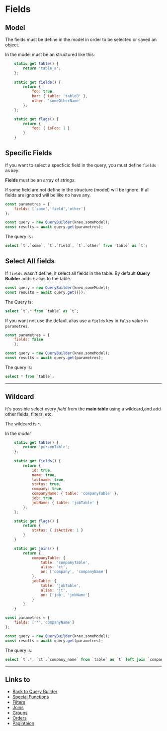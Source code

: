 # Fields

## Model

The fields must be define in the model in order to be selected or saved an object.

In the model must be an structured like this:

```javascript
    static get table() {
        return 'table_a';
    };
    
    static get fields() {
        return {
            foo: true,
            bar: { table: 'tableB' },
            other: 'someOtherName'
        };
    };

    static get flags() {
        return {
            foo: { isFoo: 1 }
        }
    }
```

## Specific Fields

If you want to select a specficic field in the query, you must define `fields` as *key*.

**Fields** must be an array of *strings*.

If some field are not define in the structure (model) will be ignore. If all fields are ignored will be like no have any.

```javascript
const parametres = {
    fields: ['some','field','other']
};

const query = new QueryBuilder(knex,someModel);
const results = await query.get(parametres);
```

The query is :

```sql
select `t`.`some`, `t`.`field`, `t`.`other` from `table` as `t`;
```

## Select All fields

If `fields` wasn't define, it select all fields in the table. By default **Query Builder** adds `t` alias to the table.

```javascript
const query = new QueryBuilder(knex,someModel);
const results = await query.get({});
```

The Query is:

```sql
select `t`.* from `table` as `t`;
```

If you want not use the default alias use a `fields` key in `false` value in `parametres`.

```javascript
const parametres = { 
    fields: false
    };

const query = new QueryBuilder(knex,someModel);
const results = await query.get(parametres);
```

The query is: 

```sql
select * from `table`;
```
- - -

## Wildcard

It's possible select every *field* from the **main table** using a wildcard,and add other fields, filters, etc.

The wildcard is `*`.

In the *model*

```javascript
    static get table() {
        return 'personTable';
    };
    
    static get fields() {
        return {
            id: true,
            name: true,
            lastname: true,
            status: true,
            company: true,
            companyName: { table: 'companyTable' },
            job: true,
            jobName: { table: 'jobTable' }
        };
    };

    static get flags() {
        return {
            status: { isActive: 1 }
        }
    }

    static get joins() {
        return {
            companyTable: {
                table: 'companyTable',
                alias: 'ct',
                on: ['company', 'companyName']
            },
            jobTable: {
                table: 'jobTable',
                alias: 'jt',
                on: ['job', 'jobName']
            }
        }
    }

```

```javascript
const parametres = { 
    fields: ['*','companyName']
};

const query = new QueryBuilder(knex,someModel);
const results = await query.get(parametres);
```

The query is: 

```sql
select `t`.*, `ct`.`company_name` from `table` as `t` left join `company_table` as `ct` on `t`.`company` = `ct`.`company_name`;
```
- - -

## Links to

* [Back to Query Builder](https://github.com/janis-commerce/query-builder/README.md)
* [Special Functions](https://github.com/janis-commerce/query-builder/docs/Special-functions.md)
* [Filters](https://github.com/janis-commerce/query-builder/docs/Filters.md)
* [Joins](https://github.com/janis-commerce/query-builder/docs/Joins.md)
* [Groups](https://github.com/janis-commerce/query-builder/docs/Groups.md)
* [Orders](https://github.com/janis-commerce/query-builder/docs/Orders.md)
* [Pagintaion](https://github.com/janis-commerce/query-builder/docs/Pagination.md)